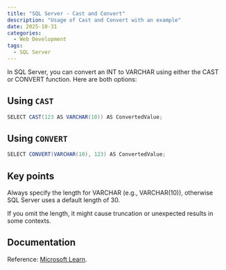 ```yaml
---
title: "SQL Server - Cast and Convert"
description: "Usage of Cast and Convert with an example"
date: 2025-10-31
categories:
  - Web Development
tags:
  - SQL Server
---
```


In SQL Server, you can convert an INT to VARCHAR using either the CAST or CONVERT function. Here are both options:

## Using `CAST`

```c#
SELECT CAST(123 AS VARCHAR(10)) AS ConvertedValue;
```

## Using `CONVERT`

```c#
SELECT CONVERT(VARCHAR(10), 123) AS ConvertedValue;
```

## Key points

Always specify the length for VARCHAR (e.g., VARCHAR(10)), otherwise SQL Server uses a default length of 30.

If you omit the length, it might cause truncation or unexpected results in some contexts.

## Documentation

Reference: [Microsoft Learn](https://learn.microsoft.com/en-us/sql/t-sql/functions/cast-and-convert-transact-sql?view=sql-server-ver17).
